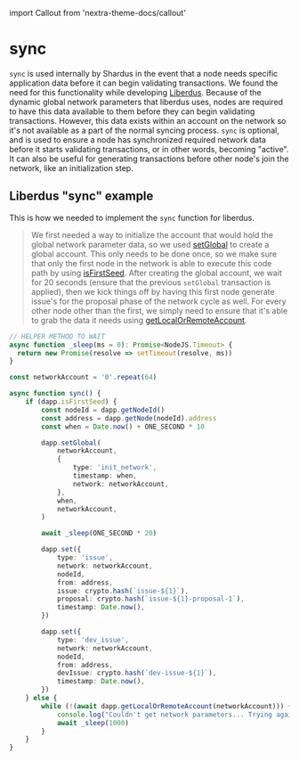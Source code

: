 import Callout from 'nextra-theme-docs/callout'

# sync

`sync` is used internally by Shardus in the event that a node needs specific application data before it can begin validating transactions. We found the need for this functionality while developing [Liberdus](../../../examples/liberdus). Because of the dynamic global network parameters that liberdus uses, nodes are required to have this data available to them before they can begin validating transactions. However, this data exists within an account on the network so it's not available as a part of the normal syncing process. `sync` is optional, and is used to ensure a node has synchronized required network data before it starts validating transactions, or in other words, becoming "active". It can also be useful for generating transactions before other node's join the network, like an initialization step.

## Liberdus "sync" example

<Callout emoji="💡" type="default">

This is how we needed to implement the `sync` function for liberdus.

</Callout>

> We first needed a way to initialize the account that would hold the global network parameter data, so we used [setGlobal](../setGlobal) to create a global account. This only needs to be done once, so we make sure that only the first node in the network is able to execute this code path by using [isFirstSeed](../isFirstSeed). After creating the global account, we wait for 20 seconds (ensure that the previous `setGlobal` transaction is applied), then we kick things off by having this first node generate issue's for the proposal phase of the network cycle as well. For every other node other than the first, we simply need to ensure that it's able to grab the data it needs using [getLocalOrRemoteAccount](../getLocalOrRemoteAccount).

```ts
// HELPER METHOD TO WAIT
async function _sleep(ms = 0): Promise<NodeJS.Timeout> {
  return new Promise(resolve => setTimeout(resolve, ms))
}

const networkAccount = '0'.repeat(64)

async function sync() {
    if (dapp.isFirstSeed) {
        const nodeId = dapp.getNodeId()
        const address = dapp.getNode(nodeId).address
        const when = Date.now() + ONE_SECOND * 10

        dapp.setGlobal(
            networkAccount,
            {
                type: 'init_network',
                timestamp: when,
                network: networkAccount,
            },
            when,
            networkAccount,
        )

        await _sleep(ONE_SECOND * 20)

        dapp.set({
            type: 'issue',
            network: networkAccount,
            nodeId,
            from: address,
            issue: crypto.hash(`issue-${1}`),
            proposal: crypto.hash(`issue-${1}-proposal-1`),
            timestamp: Date.now(),
        })

        dapp.set({
            type: 'dev_issue',
            network: networkAccount,
            nodeId,
            from: address,
            devIssue: crypto.hash(`dev-issue-${1}`),
            timestamp: Date.now(),
        })
    } else {
        while (!(await dapp.getLocalOrRemoteAccount(networkAccount))) {
            console.log("Couldn't get network parameters... Trying again in 1 second")
            await _sleep(1000)
        }
    }
}
```


